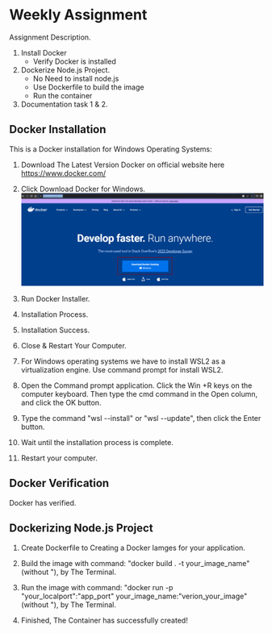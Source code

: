 # Weekly Assignment

Assignment Description.
1. Install Docker
    - Verify Docker is installed
3. Dockerize Node.js Project.
    - No Need to install node.js
    - Use Dockerfile to build the image
    - Run the container
4. Documentation task 1 & 2.

## Docker Installation
This is a Docker installation for Windows Operating Systems:
1. Download The Latest Version Docker on official website here https://www.docker.com/

2. Click Download Docker for Windows.
![alt text](https://github.com/RevoU-FSSE-2/week-6-Eduwardstp/blob/main/assets/screenshot/02-download-docker.png)
3. Run Docker Installer.

4. Installation Process.

5. Installation Success.

6. Close & Restart Your Computer.

7. For Windows operating systems we have to install WSL2 as a virtualization engine. Use command prompt for install WSL2.

8. Open the Command prompt application. Click the Win +R keys on the computer keyboard. Then type the cmd command in the Open column, and click the OK button.

9. Type the command "wsl --install" or "wsl --update", then click the Enter button.

10. Wait until the installation process is complete.

11. Restart your computer.

## Docker Verification

Docker has verified.


## Dockerizing Node.js Project

1. Create Dockerfile to Creating a Docker Iamges for your application.

2. Build the image with command: "docker build . -t your_image_name" (without "), by The Terminal.

3. Run the image with command: "docker run -p "your_localport":"app_port" your_image_name:"verion_your_image" (without "), by The Terminal.

4. Finished, The Container has successfully created!


